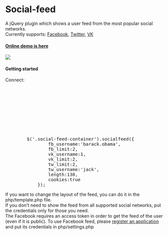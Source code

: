 Social-feed
===========
A jQuery plugin which shows a user feed from the most popular social networks.<br/> 
Currently supports: <a href="http://facebook.com">Facebook</a>, <a href="http://twitter.com">Twitter</a>, <a href="http://vk.com">VK</a>
<h4><a href="http://gitbox.ru/Social-feed">Online demo is here</a><h4>

<img src="https://dl.dropbox.com/u/15063198/GitHub/plugins/social-feed.png" />



<h4>Getting started</h4>
Connect:
<pre>
        <link href="css/style.css" rel="stylesheet" type="text/css">
        <script src="//ajax.googleapis.com/ajax/libs/jquery/1.9.1/jquery.min.js"></script>
        <!-- if you don't want to caсhe Twitter posts in cookies, you can skip next two libraries -->
        <script src="js/json2.js"></script>
        <script src="js/jquery.cookie.js"></script>
        <script src="js/function.js"></script>
</pre>

<pre>
        <div class="social-feed-container"></div>
</pre>

<pre>
        $('.social-feed-container').socialfeed({
                fb_username:'barack.obama',
                fb_limit:2,
                vk_username:1,
                vk_limit:2,
                tw_limit:2,
                tw_username:'jack',
                length:130,
                cookies:true
            });
</pre>
If you want to change the layout of the feed, you can do it in the php/template.php file.
<br/>
If you don't need to show the feed from all supported social networks, put the credentials only for those you need.
<br/>
The Facebook requires an access token in order to get the feed of the user (even if it is public).
To use Facebook feed, please <a href="https://developers.facebook.com/apps">register an application</a> and 
put its credentials in php/settings.php

